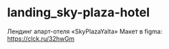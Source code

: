 # landing_sky-plaza-hotel
Лендинг апарт-отеля «SkyPlazaYalta»
Макет в figma: https://clck.ru/32hwGm
